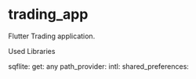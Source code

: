 # trading_app

Flutter Trading application.

Used Libraries

  sqflite:
  get: any
  path_provider:
  intl:
  shared_preferences:
  
  
